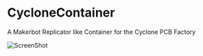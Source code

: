 CycloneContainer
================

A Makerbot Replicator like Container for the Cyclone PCB Factory

![ScreenShot](https://raw.github.com/secures92/CycloneContainer/master/Media/Preview2.png)



